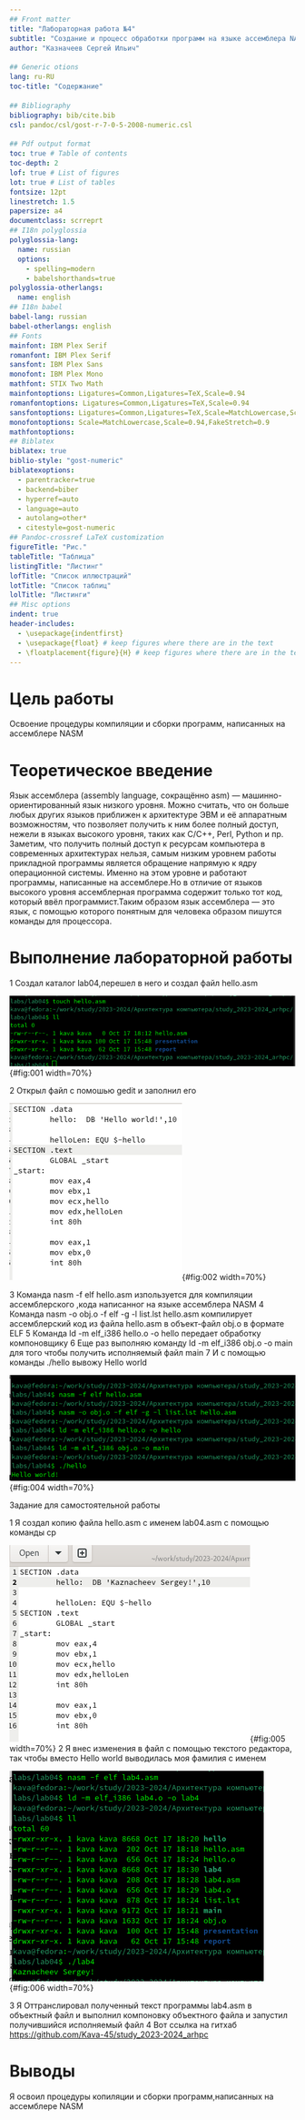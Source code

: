 ```yaml
---
## Front matter
title: "Лабораторная работа №4"
subtitle: "Cоздание и процесс обработки программ на языке ассемблера NASM"
author: "Казначеев Сергей Ильич"

## Generic otions
lang: ru-RU
toc-title: "Содержание"

## Bibliography
bibliography: bib/cite.bib
csl: pandoc/csl/gost-r-7-0-5-2008-numeric.csl

## Pdf output format
toc: true # Table of contents
toc-depth: 2
lof: true # List of figures
lot: true # List of tables
fontsize: 12pt
linestretch: 1.5
papersize: a4
documentclass: scrreprt
## I18n polyglossia
polyglossia-lang:
  name: russian
  options:
	- spelling=modern
	- babelshorthands=true
polyglossia-otherlangs:
  name: english
## I18n babel
babel-lang: russian
babel-otherlangs: english
## Fonts
mainfont: IBM Plex Serif
romanfont: IBM Plex Serif
sansfont: IBM Plex Sans
monofont: IBM Plex Mono
mathfont: STIX Two Math
mainfontoptions: Ligatures=Common,Ligatures=TeX,Scale=0.94
romanfontoptions: Ligatures=Common,Ligatures=TeX,Scale=0.94
sansfontoptions: Ligatures=Common,Ligatures=TeX,Scale=MatchLowercase,Scale=0.94
monofontoptions: Scale=MatchLowercase,Scale=0.94,FakeStretch=0.9
mathfontoptions:
## Biblatex
biblatex: true
biblio-style: "gost-numeric"
biblatexoptions:
  - parentracker=true
  - backend=biber
  - hyperref=auto
  - language=auto
  - autolang=other*
  - citestyle=gost-numeric
## Pandoc-crossref LaTeX customization
figureTitle: "Рис."
tableTitle: "Таблица"
listingTitle: "Листинг"
lofTitle: "Список иллюстраций"
lotTitle: "Список таблиц"
lolTitle: "Листинги"
## Misc options
indent: true
header-includes:
  - \usepackage{indentfirst}
  - \usepackage{float} # keep figures where there are in the text
  - \floatplacement{figure}{H} # keep figures where there are in the text
---
```


# Цель работы

Освоение процедуры компиляции и сборки программ, написанных на ассемблере NASM

# Теоретическое введение
Язык ассемблера (assembly language, сокращённо asm) — машинно-ориентированный язык низкого уровня. Можно считать, что он больше любых других языков приближен к архитектуре ЭВМ и её аппаратным возможностям, что позволяет получить к ним более полный доступ, нежели в языках высокого уровня, таких как C/C++, Perl, Python и пр. Заметим, что получить полный доступ к ресурсам компьютера в современных архитектурах нельзя, самым низким уровнем работы прикладной программы является обращение напрямую к ядру операционной системы. Именно на этом уровне и работают программы, написанные на ассемблере.Но в отличие от языков высокого уровня ассемблерная программа содержит только тот код, который ввёл программист.Таким образом язык ассемблера — это язык, с помощью которого понятным для человека образом пишутся команды для процессора.
# Выполнение лабораторной работы

1 Создал каталог lab04,перешел в него и создал файл hello.asm

![scr1](image/01.png){#fig:001 width=70%}

2  Открыл файл с помошью gedit и заполнил его
 
![scr1](image/02.png){#fig:002 width=70%}

3 Команда nasm -f elf hello.asm изпользуется для компиляции ассемблерского ,кода написанног на языке  ассемблера  NASM
4 Команда nasm -o obj.o -f elf -g -l list.lst hello.asm компилирует ассемблерский код из файла hello.asm в объект-файл obj.o в формате ELF
5 Команда ld -m elf_i386 hello.o -o hello передает обработку компоновщику 
6 Еще раз выполняю команду ld -m elf_i386 obj.o -o main для того чтобы получить исполняемый файл main
7 И с помощью команды ./hello вывожу Hello world

![scr1](image/03.png){#fig:004 width=70%}

Задание для самостоятельной работы

1 Я создал копию файла hello.asm  с именем lab04.asm с помощью команды cp

![scr1](image/05.png){#fig:005 width=70%}
2 Я внес изменения в файл с помощью текстого редактора, так чтобы вместо Hello world выводилась моя фамилия с именем
 
![scr1](image/06.png){#fig:006 width=70%}

3 Я Оттранслировал полученный текст программы lab4.asm в объектный файл и выполнил
компоновку объектного файла и запустил получившийся исполняемый файл
4 Вот ссылка на гитхаб
https://github.com/Kava-45/study_2023-2024_arhpc

# Выводы
Я освоил процедуры копиляции и сборки программ,написанных на ассемблере NASM
